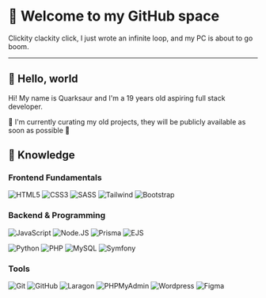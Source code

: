 # 🦖 Welcome to my GitHub space
Clickity clackity click, I just wrote an infinite loop, and my PC is about to go boom.

---

## 👋 Hello, world

Hi! My name is Quarksaur and I'm a 19 years old aspiring full stack developer.

🚧 I'm currently curating my old projects, they will be publicly available as soon as possible 🚧

## 🧠 Knowledge
### Frontend Fundamentals
![HTML5](https://img.shields.io/badge/HTML5-E34F26?style=for-the-badge&logo=html5&logoColor=white) ![CSS3](https://img.shields.io/badge/CSS3-1572B6?style=for-the-badge&logo=css3&logoColor=white) ![SASS](https://img.shields.io/badge/SASS-CC6699?style=for-the-badge&logo=sass&logoColor=white) ![Tailwind](https://img.shields.io/badge/TailwindCSS-06B6D4?style=for-the-badge&logo=tailwindcss&logoColor=white) ![Bootstrap](https://img.shields.io/badge/Bootstrap-7952B3?style=for-the-badge&logo=bootstrap&logoColor=white)

### Backend & Programming
![JavaScript](https://img.shields.io/badge/JavaScript-F7DF1E?style=for-the-badge&logo=javascript&logoColor=black) ![Node.JS](https://img.shields.io/badge/Node.Js-5FA04E?style=for-the-badge&logo=nodedotjs&logoColor=white) ![Prisma](https://img.shields.io/badge/Prisma-2D3748?style=for-the-badge&logo=prisma&logoColor=white) ![EJS](https://img.shields.io/badge/EJS-B4CA65?style=for-the-badge&logo=ejs&logoColor=black)

![Python](https://img.shields.io/badge/Python-3776AB?style=for-the-badge&logo=python&logoColor=white)
![PHP](https://img.shields.io/badge/PHP-777BB4?style=for-the-badge&logo=php&logoColor=white) ![MySQL](https://img.shields.io/badge/MySql-4479A1?style=for-the-badge&logo=mysql&logoColor=white)
 ![Symfony](https://img.shields.io/badge/Symfony-000000?style=for-the-badge&logo=php&logoColor=white)

### Tools
![Git](https://img.shields.io/badge/Git-F05032?style=for-the-badge&logo=git&logoColor=white) ![GitHub](https://img.shields.io/badge/Github-181717?style=for-the-badge&logo=github&logoColor=white) ![Laragon](https://img.shields.io/badge/Laragon-0E83CD?style=for-the-badge&logo=laragon&logoColor=white) ![PHPMyAdmin](https://img.shields.io/badge/PHPMyAdmin-6C78AF?style=for-the-badge&logo=phpmyadmin&logoColor=white) ![Wordpress](https://img.shields.io/badge/Wordpress-21759B?style=for-the-badge&logo=wordpress&logoColor=white) ![Figma](https://img.shields.io/badge/Figma-F24E1E?style=for-the-badge&logo=figma&logoColor=white)


<!--
**quarksaur/quarksaur** is a ✨ _special_ ✨ repository because its `README.md` (this file) appears on your GitHub profile.

Here are some ideas to get you started:

- 🔭 I’m currently working on ...
- 🌱 I’m currently learning ...
- 👯 I’m looking to collaborate on ...
- 🤔 I’m looking for help with ...
- 💬 Ask me about ...
- 📫 How to reach me: ...
- 😄 Pronouns: ...
- ⚡ Fun fact: ...
-->
